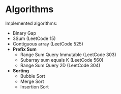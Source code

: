 # Algorithms

Implemented algorithms:

- Binary Gap
- 3Sum (LeetCode 15)
- Contiguous array (LeetCode 525)
- **Prefix Sum**
  - Range Sum Query Immutable (LeetCode 303)
  - Subarray sum equals K (LeetCode 560)
  - Range Sum Query 2D (LeetCode 304)
- **Sorting**
  - Bubble Sort
  - Merge Sort
  - Insertion Sort

